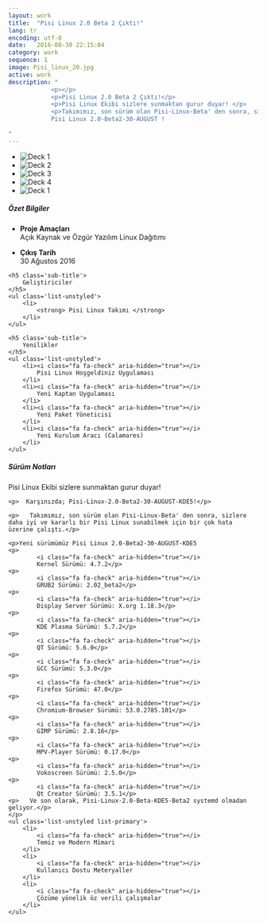 ```yaml
---
layout: work
title:  "Pisi Linux 2.0 Beta 2 Çıktı!"
lang: tr
encoding: utf-8
date:   2016-08-30 22:15:04
category: work
sequence: 1
image: Pisi_linux_20.jpg
active: work
description: "
            <p></p>
            <p>Pisi Linux 2.0 Beta 2 Çıktı!</p>
            <p>Pisi Linux Ekibi sizlere sunmaktan gurur duyar! </p>
            <p>Takımımız, son sürüm olan Pisi-Linux-Beta' den sonra, sizlere daha iyi ve kararlı bir Pisi Linux sunabilmek için bir çok hata üzerine çalıştı. Yeni sürümümüz;</p> 
            Pisi Linux 2.0-Beta2-30-AUGUST !
        
"
---
```


<div class='col-md-9 col-sm-12'>
    <ul id='work-slider' class='bxslider'>            
        <li>
            <img src="{{site.baseurl}}/images/800x600-2-1.jpg" alt="Deck 1" class='img-responsive img-border' />
        </li>
        <li>
            <img src="{{site.baseurl}}/images/800x600-2-2.jpg" alt="Deck 2" class='img-responsive img-border' />
        </li>
        <li>
            <img src="{{site.baseurl}}/images/800x600-2-3.jpg" alt="Deck 3" class='img-responsive img-border' />
        </li>
        <li>
            <img src="{{site.baseurl}}/images/800x600-2-4.jpg" alt="Deck 4" class='img-responsive img-border' />
        </li>            
        <li>
            <img src="{{site.baseurl}}/images/800x600-2-5.jpg" alt="Deck 1" class='img-responsive img-border' />
        </li>
    </ul>
</div>
<div class='col-md-3 col-sm-4 col-xs-12 animated'>
    <h5 class='sub-title'>
        Özet Bilgiler
    </h5>
    <ul class='list-unstyled'>
        <li>
            <p>
                <strong> Proje Amaçları</strong> 
                <br>
                Açık Kaynak ve Özgür Yazılım Linux Dağıtımı               
            </p>                
        </li>
        <li>
            <p>
                <strong> Çıkış Tarih </strong> 
                <br>
                30 Ağustos 2016
            </p>                
        </li>
    </ul>

    <h5 class='sub-title'>
        Geliştiriciler
    </h5>
    <ul class='list-unstyled'>
        <li>
            <strong> Pisi Linux Takımı </strong> 
        </li>
    </ul>

    <h5 class='sub-title'>
        Yenilikler
    </h5>
    <ul class='list-unstyled'>
        <li><i class="fa fa-check" aria-hidden="true"></i>
            Pisi Linux Hoşgeldiniz Uygulaması
        </li>
        <li><i class="fa fa-check" aria-hidden="true"></i>
            Yeni Kaptan Uygulaması
        </li>
        <li><i class="fa fa-check" aria-hidden="true"></i>
            Yeni Paket Yöneticisi
        </li>
        <li><i class="fa fa-check" aria-hidden="true"></i>
            Yeni Kurulum Aracı (Calamares)
        </li>
    </ul>
</div>
<div class='col-md-9 col-sm-8 col-xs-12 animated'>
    <h5 class='sub-title'>
        Sürüm Notları
    </h5>
    <p>Pisi Linux Ekibi sizlere sunmaktan gurur duyar!</p>

    <p>  Karşınızda; Pisi-Linux-2.0-Beta2-30-AUGUST-KDE5!</p>

    <p>   Takımımız, son sürüm olan Pisi-Linux-Beta' den sonra, sizlere daha iyi ve kararlı bir Pisi Linux sunabilmek için bir çok hata üzerine çalıştı.</p>

    <p>Yeni sürümümüz Pisi Linux 2.0-Beta2-30-AUGUST-KDE5
    <p>
            <i class="fa fa-check" aria-hidden="true"></i>
            Kernel Sürümü: 4.7.2</p>
    <p>   
            <i class="fa fa-check" aria-hidden="true"></i> 
            GRUB2 Sürümü: 2.02_beta2</p>
    <p>    
            <i class="fa fa-check" aria-hidden="true"></i>
            Display Server Sürümü: X.org 1.18.3</p>
    <p>    
            <i class="fa fa-check" aria-hidden="true"></i>
            KDE Plasma Sürümü: 5.7.2</p>
    <p>    
            <i class="fa fa-check" aria-hidden="true"></i>
            QT Sürümü: 5.6.0</p>
    <p>    
            <i class="fa fa-check" aria-hidden="true"></i>
            GCC Sürümü: 5.3.0</p>
    <p>    
            <i class="fa fa-check" aria-hidden="true"></i>
            Firefox Sürümü: 47.0</p>
    <p>    
            <i class="fa fa-check" aria-hidden="true"></i>
            Chromium-Browser Sürümü: 53.0.2785.101</p>
    <p>    
            <i class="fa fa-check" aria-hidden="true"></i>
            GIMP Sürümü: 2.8.16</p>
    <p>    
            <i class="fa fa-check" aria-hidden="true"></i>
            MPV-Player Sürümü: 0.17.0</p>
    <p>    
            <i class="fa fa-check" aria-hidden="true"></i>
            Vokoscreen Sürümü: 2.5.0</p>
    <p>    
            <i class="fa fa-check" aria-hidden="true"></i>
            Qt Creator Sürümü: 3.5.1</p>
    <p>   Ve son olarak, Pisi-Linux-2.0-Beta-KDE5-Beta2 systemd olmadan geliyor.</p>
    </p>
    <ul class='list-unstyled list-primary'>
        <li>
            <i class="fa fa-check" aria-hidden="true"></i>
            Temiz ve Modern Mimari
        </li>
        <li>
            <i class="fa fa-check" aria-hidden="true"></i>
            Kullanıcı Dostu Meteryaller
        </li>
        <li>
            <i class="fa fa-check" aria-hidden="true"></i>
            Çözüme yönelik öz verili çalışmalar
        </li>
    </ul>
</div>
